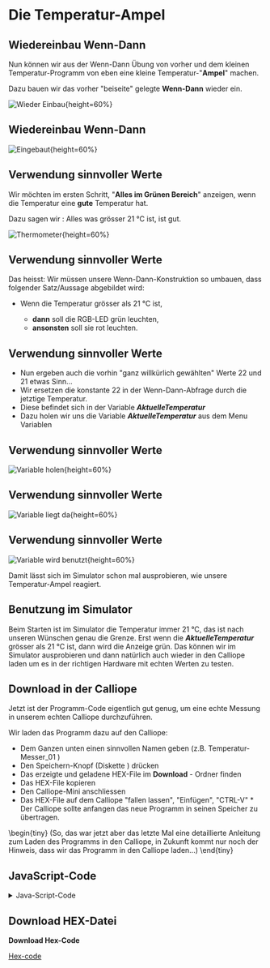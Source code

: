 # Die Temperatur-Ampel


## Wiedereinbau Wenn-Dann


Nun können wir aus der Wenn-Dann Übung von vorher und dem kleinen Temperatur-Programm von eben eine kleine Temperatur-"__Ampel__" machen.

Dazu bauen wir das vorher "beiseite" gelegte __Wenn-Dann__ wieder ein.

![ Wieder Einbau ](./pics/00_WiederEinbau.png){height=60%}

## Wiedereinbau Wenn-Dann

![ Eingebaut ](./pics/01_Eingebaut.png){height=60%}


## Verwendung sinnvoller Werte


 
 Wir möchten im ersten Schritt, "__Alles im Grünen Bereich__" anzeigen, wenn die Temperatur eine __gute__ Temperatur hat.
 
 Dazu sagen wir : Alles was grösser 21 °C ist, ist gut. 

![ Thermometer ](./pics/thermometer1.png){height=60%}


## Verwendung sinnvoller Werte

Das heisst: Wir müssen unsere Wenn-Dann-Konstruktion so umbauen, dass folgender Satz/Aussage abgebildet wird:  

* Wenn die Temperatur grösser als 21 °C ist, 

    * __dann__ soll die RGB-LED grün leuchten, 
    * __ansonsten__ soll sie rot leuchten. 


## Verwendung sinnvoller Werte

* Nun ergeben auch die vorhin "ganz willkürlich gewählten" Werte 22 und 21 etwas Sinn...
* Wir ersetzen die konstante 22 in der Wenn-Dann-Abfrage durch die jetztige Temperatur.
* Diese befindet sich in der Variable ___AktuelleTemperatur___
* Dazu holen wir uns die Variable ___AktuelleTemperatur___ aus dem Menu Variablen

## Verwendung sinnvoller Werte

![Variable holen ](./pics/02_VariableHolen.png){height=60%}

## Verwendung sinnvoller Werte

![Variable liegt da ](./pics/03_VariableArbeitsbereich.png){height=60%}


## Verwendung sinnvoller Werte

![Variable wird benutzt](./pics/04_VariableVerwendet.png){height=60%}

Damit lässt sich im Simulator schon mal ausprobieren, wie unsere Temperatur-Ampel reagiert.

## Benutzung im Simulator

Beim Starten ist im Simulator die Temperatur immer 21 °C, das ist nach unseren Wünschen genau die Grenze. 
Erst wenn die ___AktuelleTemperatur___ grösser als 21 °C ist, dann wird die Anzeige grün.
Das können wir im Simulator ausprobieren und dann natürlich auch wieder in den Calliope laden um es in der richtigen Hardware mit echten Werten zu testen.



## Download in der Calliope

Jetzt ist der Programm-Code eigentlich gut genug, um eine echte Messung in unserem echten Calliope durchzuführen.

Wir laden das Programm dazu auf den Calliope:

* Dem Ganzen unten einen sinnvollen Namen geben (z.B. Temperatur-Messer_01 )
* Den Speichern-Knopf (Diskette ) drücken
* Das erzeigte und geladene HEX-File im __Download__ - Ordner finden
* Das HEX-File kopieren 
* Den Calliope-Mini anschliessen
* Das HEX-File auf dem Calliope "fallen lassen", "Einfügen", "CTRL-V" * Der Calliope sollte anfangen das neue Programm in seinen Speicher zu übertragen.

\begin{tiny}
(So, das war jetzt aber das letzte Mal eine detaillierte Anleitung zum Laden des Programms in den Calliope, in Zukunft kommt nur noch der Hinweis, dass wir das Programm in den Calliope laden...)
\end{tiny}

## JavaScript-Code

<details>
 <summary>Java-Script-Code</summary>

```js
let AktuelleTemperatur = 0
basic.forever(() => {
    AktuelleTemperatur = input.temperature()
    basic.showNumber(AktuelleTemperatur)
    basic.pause(500)
    basic.showLeds(`
        # . . # #
        . . # . .
        . . # . .
        . . # . .
        . . . # #
        `)
    basic.pause(500)
    basic.clearScreen()
    basic.pause(500)
    if (AktuelleTemperatur > 21) {
        basic.setLedColor(Colors.Green)
    } else {
        basic.setLedColor(Colors.Red)
    }
})

```
</details>

## Download HEX-Datei

__Download Hex-Code__

[Hex-code](code/mini-TemperaturMesser02.hex)


